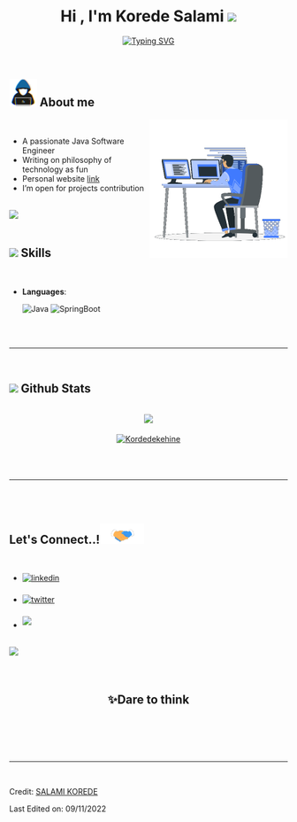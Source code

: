 
<h1 align="center"><b>Hi , I'm Korede Salami </b><img src="https://media.giphy.com/media/hvRJCLFzcasrR4ia7z/giphy.gif" width="35"></h1>

<p align="center">
    <a href="https://git.io/typing-svg"><img src="https://readme-typing-svg.herokuapp.com?font=Fira+Code&weight=600&size=30&pause=1000&width=435&lines=Backend+Developer;Open+source+enthusiast;Active+Researcher;Helping+people+learn" alt="Typing SVG" /></a>
</p>


<br>



	
## <picture><img src = "https://github.com/0xAbdulKhalid/0xAbdulKhalid/raw/main/assets/mdImages/about_me.gif" width = 50px></picture> **About me**

<picture> <img align="right" src="https://github.com/0xAbdulKhalid/0xAbdulKhalid/raw/main/assets/mdImages/Right_Side.gif" width = 250px></picture>

<br>

- A passionate Java Software Engineer
- Writing on philosophy of technology as fun
- Personal website [link](https://salamikorede.netlify.app/)
- I’m open for projects contribution
<br><br>

<img src="https://user-images.githubusercontent.com/73097560/115834477-dbab4500-a447-11eb-908a-139a6edaec5c.gif"><br><br>

## <img src="https://media2.giphy.com/media/QssGEmpkyEOhBCb7e1/giphy.gif?cid=ecf05e47a0n3gi1bfqntqmob8g9aid1oyj2wr3ds3mg700bl&rid=giphy.gif" width ="25"><b> Skills</b>
<br>

<p align="center">

- **Languages**:
    
    ![Java](https://img.shields.io/badge/Java%20-%232370ED.svg?style=for-the-badge&logo=c&logoColor=white)
    ![SpringBoot](https://img.shields.io/badge/SpringBoot%20-%2300599C.svg?style=for-the-badge&logo=c%2B%2B&logoColor=white)
    

</p>

<br>
<br>

-----

<br>


## <img src="https://media.giphy.com/media/iY8CRBdQXODJSCERIr/giphy.gif" width="35"><b> Github Stats </b>
<br>

<div align="center">

<a href="https://https://github.com/Kordedekehine/">
  <img src="https://github-readme-stats.vercel.app/api?username=Kordedekehine&include_all_commits=true&count_private=true&show_icons=true&line_height=20&title_color=7A7ADB&icon_color=2234AE&text_color=D3D3D3&bg_color=0,000000,130F40" width="450"/><br><br>
	
<img src="[https://github-readme-streak-stats.herokuapp.com/?user=Kordedekehine&](https://github-readme-streak-stats.herokuapp.com/?user=Kordedekehine&)" alt="Kordedekehine" />	

</a>
</div>

<br>
<br>
<br>

-----

<br>
<br>

## <b> Let's Connect..!</b><img src="https://github.com/0xAbdulKhalid/0xAbdulKhalid/raw/main/assets/mdImages/handshake.gif" width ="80">
<br>
<div align='left'>

<ul>

<li>
<a href="https://www.linkedin.com/in/salami-kehinde-korede-bb85281ab/" target="_blank">
<img src="https://img.shields.io/badge/linkedin:  Kordedekehine-%2300acee.svg?color=405DE6&style=for-the-badge&logo=linkedin&logoColor=white" alt=linkedin style="margin-bottom: 5px;"/>
</a>
</li>

<br>

<li>
<a href="https://twitter.com/akehindekorede" target="_blank">
<img src="https://img.shields.io/badge/twitter:  Kordedekehine-%2300acee.svg?color=1DA1F2&style=for-the-badge&logo=twitter&logoColor=white" alt=twitter style="margin-bottom: 5px;"/>
</a>
</li>

<br>

<li>
<a href="mailto:djava8410@gmail.com" target="_blank">
<img src="https://img.shields.io/badge/gmail:   Kordedekehine-%23EA4335.svg?style=for-the-badge&logo=gmail&logoColor=white" t=mail style="margin-bottom: 5px;" />
</a>
</li>
	
</ul>
</div>

<br>
<img src="https://user-images.githubusercontent.com/73097560/115834477-dbab4500-a447-11eb-908a-139a6edaec5c.gif">
<br>
<br>
<br>

<div align='center'>

## <b>✨Dare to think</b>

</div>
<br>
<br>
<br>
<br>

---

<br>

Credit: [SALAMI KOREDE](https://github.com/Kordedekehine)

Last Edited on: 09/11/2022
